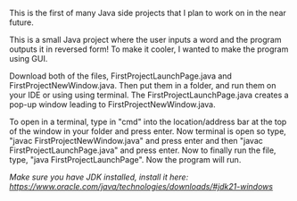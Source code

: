 This is the first of many Java side projects that
I plan to work on in the near future.

This is a small Java project where the user inputs
a word and the program outputs it in reversed form!
To make it cooler, I wanted to make the program using GUI.

Download both of the files, FirstProjectLaunchPage.java 
and FirstProjectNewWindow.java. Then put them in a folder,
and run them on your IDE or using using terminal. The 
FirstProjectLaunchPage.java creates a pop-up window leading
to FirstProjectNewWindow.java.

To open in a terminal, type in "cmd" into the location/address bar at the top of the window in your folder and press enter. Now terminal is open so type, "javac FirstProjectNewWindow.java" and press enter and then "javac FirstProjectLaunchPage.java" and press enter. Now to finally run the file, type, "java FirstProjectLaunchPage". Now the program will run.

*Make sure you have JDK installed, install it here: https://www.oracle.com/java/technologies/downloads/#jdk21-windows* 
